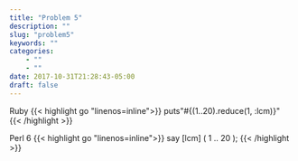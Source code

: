 ```yaml
---
title: "Problem 5"
description: ""
slug: "problem5"
keywords: ""
categories: 
    - ""
    - ""
date: 2017-10-31T21:28:43-05:00
draft: false
---
```

Ruby
{{< highlight go  "linenos=inline">}}
puts"#{(1..20).reduce(1, :lcm)}"
{{< /highlight >}}

Perl 6
{{< highlight go  "linenos=inline">}}
say [lcm] ( 1 .. 20 );
{{< /highlight >}}

